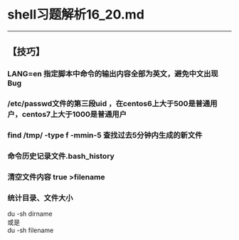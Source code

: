 # shell习题解析16_20.md
---  
 
## 【技巧】  
### LANG=en 指定脚本中命令的输出内容全部为英文，避免中文出现Bug
### /etc/passwd文件的第三段uid ，在centos6上大于500是普通用户，centos7上大于1000是普通用户  
### find /tmp/ -type f -mmin-5 查找过去5分钟内生成的新文件
### 命令历史记录文件.bash_history
### 清空文件内容 true >filename
### 统计目录、文件大小  
du -sh dirname   
或是   
du -sh filename  